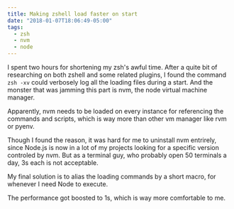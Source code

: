 ```yaml
---
title: Making zshell load faster on start
date: "2018-01-07T18:06:49-05:00"
tags:
  - zsh
  - nvm
  - node
---
```


I spent two hours for shortening my zsh's awful time. After a quite bit of researching on both zshell and some related plugins, I found the command `zsh -xv` could verbosely log all the loading files during a start. And the monster that was jamming this part is nvm, the node virtual machine manager.

Apparently, nvm needs to be loaded on every instance for referencing the commands and scripts, which is way more than other vm manager like rvm or pyenv.

Though I found the reason, it was hard for me to uninstall nvm entrirely, since Node.js is now in a lot of my projects looking for a specific version controled by nvm. But as a terminal guy, who probably open 50 terminals a day, 3s each is not acceptable.

My final solution is to alias the loading commands by a short macro, for whenever I need Node to execute.

The performance got boosted to 1s, which is way more comfortable to me.
